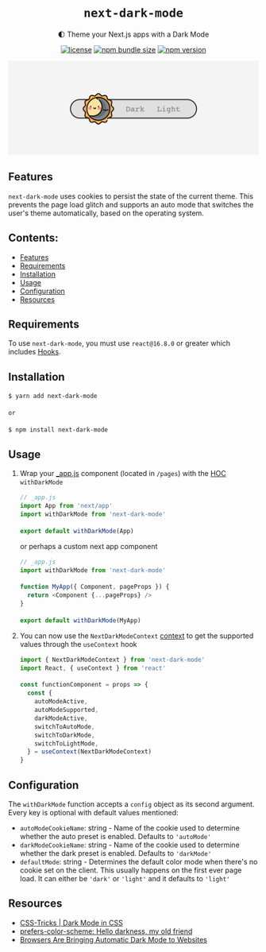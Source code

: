 <div align="center">

# `next-dark-mode`

🌓 Theme your Next.js apps with a Dark Mode

[![license](https://img.shields.io/npm/l/next-dark-mode?style=for-the-badge)](https://github.com/xeoneux/next-dark-mode/blob/master/LICENSE)
[![npm bundle size](https://img.shields.io/bundlephobia/minzip/next-dark-mode?style=for-the-badge)](https://bundlephobia.com/result?p=next-dark-mode)
[![npm version](https://img.shields.io/npm/v/next-dark-mode?style=for-the-badge)](https://www.npmjs.com/package/next-dark-mode)

<img src="./assets/next-dark-mode.gif">

</div>

## Features

`next-dark-mode` uses cookies to persist the state of the current theme. This prevents the page load glitch and supports an auto mode that switches the user's theme automatically, based on the operating system.

## Contents:

- [Features](#features)
- [Requirements](#requirements)
- [Installation](#installation)
- [Usage](#usage)
- [Configuration](#configuration)
- [Resources](#resources)

## Requirements

To use `next-dark-mode`, you must use `react@16.8.0` or greater which includes [Hooks](https://reactjs.org/docs/hooks-intro.html).

## Installation

```sh
$ yarn add next-dark-mode

or

$ npm install next-dark-mode
```

## Usage

1. Wrap your [\_app.js](https://nextjs.org/docs/advanced-features/custom-app) component (located in `/pages`) with the [HOC](https://reactjs.org/docs/higher-order-components.html) `withDarkMode`

   ```js
   // _app.js
   import App from 'next/app'
   import withDarkMode from 'next-dark-mode'

   export default withDarkMode(App)
   ```

   or perhaps a custom next app component

   ```js
   // _app.js
   import withDarkMode from 'next-dark-mode'

   function MyApp({ Component, pageProps }) {
     return <Component {...pageProps} />
   }

   export default withDarkMode(MyApp)
   ```

2. You can now use the `NextDarkModeContext` [context](https://reactjs.org/docs/context.html) to get the supported values through the `useContext` hook

   ```js
   import { NextDarkModeContext } from 'next-dark-mode'
   import React, { useContext } from 'react'

   const functionComponent = props => {
     const {
       autoModeActive,
       autoModeSupported,
       darkModeActive,
       switchToAutoMode,
       switchToDarkMode,
       switchToLightMode,
     } = useContext(NextDarkModeContext)
   }
   ```

## Configuration

The `withDarkMode` function accepts a `config` object as its second argument. Every key is optional with default values mentioned:

- `autoModeCookieName`: string - Name of the cookie used to determine whether the auto preset is enabled.
  Defaults to `'autoMode'`
- `darkModeCookieName`: string - Name of the cookie used to determine whether the dark preset is enabled.
  Defaults to `'darkMode'`
- `defaultMode`: string - Determines the default color mode when there's no cookie set on the client. This usually happens on the first ever page load. It can either be `'dark'` or `'light'` and it defaults to `'light'`

## Resources

- [CSS-Tricks | Dark Mode in CSS](https://css-tricks.com/dark-modes-with-css)
- [prefers-color-scheme: Hello darkness, my old friend](https://web.dev/prefers-color-scheme)
- [Browsers Are Bringing Automatic Dark Mode to Websites](https://www.howtogeek.com/440920/browsers-are-bringing-automatic-dark-mode-to-websites)
